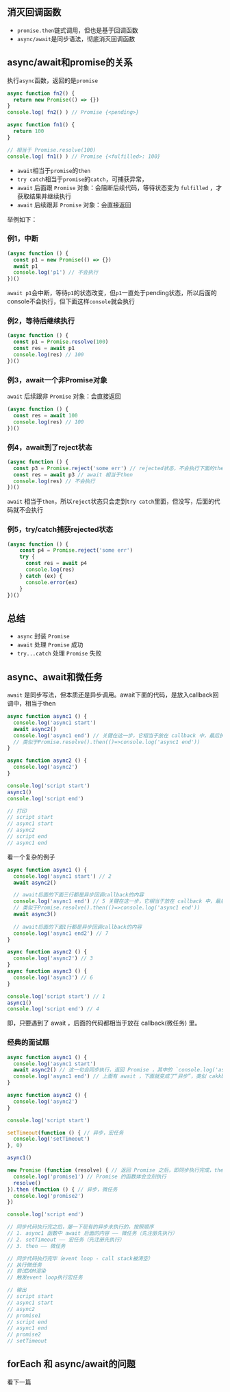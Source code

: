 ## 消灭回调函数

- `promise.then`链式调用，但也是基于回调函数
- `async/await`是同步语法，彻底消灭回调函数

## async/await和promise的关系

执行`async`函数，返回的是`promise`

```js
async function fn2() {
  return new Promise(() => {})
}
console.log( fn2() ) // Promise {<pending>}

async function fn1() {
  return 100
}

// 相当于 Promise.resolve(100)
console.log( fn1() ) // Promise {<fulfilled>: 100}
```

- `await`相当于`promise`的`then`
- `try catch`相当于`promise`的`catch`，可捕获异常，
- `await` 后面跟 `Promise` 对象：会阻断后续代码，等待状态变为 `fulfilled` ，才获取结果并继续执行
- `await` 后续跟非 `Promise` 对象：会直接返回

举例如下： 

### 例1，中断
```js
(async function () {
  const p1 = new Promise(() => {})
  await p1
  console.log('p1') // 不会执行
})()
```

`await p1`会中断，等待`p1`的状态改变，但`p1`一直处于pending状态，所以后面的console不会执行，但下面这样`console`就会执行

### 例2，等待后继续执行
```js
(async function () {
  const p1 = Promise.resolve(100)
  const res = await p1
  console.log(res) // 100
})()
```

### 例3，await一个非Promise对象
`await` 后续跟非 `Promise` 对象：会直接返回
```js
(async function () {
  const res = await 100
  console.log(res) // 100
})()
```

### 例4，await到了reject状态

```js
(async function () {
  const p3 = Promise.reject('some err') // rejected状态，不会执行下面的then
  const res = await p3 // await 相当于then
  console.log(res) // 不会执行
})()
```
`await` 相当于`then`，所以`reject`状态只会走到`try catch`里面，但没写，后面的代码就不会执行

### 例5，try/catch捕获rejected状态

```js
(async function () {
    const p4 = Promise.reject('some err')
    try {
      const res = await p4
      console.log(res)
    } catch (ex) {
      console.error(ex)
    }
})()
```

## 总结

- `async` 封装 `Promise`
- `await` 处理 `Promise` 成功
- `try...catch` 处理 `Promise` 失败

## async、await和微任务

`await` 是同步写法，但本质还是异步调用。await下面的代码，是放入callback回调中，相当于then

```js
async function async1 () {
  console.log('async1 start')
  await async2()
  console.log('async1 end') // 关键在这一步，它相当于放在 callback 中，最后执行
  // 类似于Promise.resolve().then(()=>console.log('async1 end'))
}

async function async2 () {
  console.log('async2')
}

console.log('script start')
async1()
console.log('script end')

// 打印
// script start
// async1 start
// async2
// script end
// async1 end
```

看一个复杂的例子

```js
async function async1 () {
  console.log('async1 start') // 2
  await async2()

  // await后面的下面三行都是异步回调callback的内容
  console.log('async1 end') // 5 关键在这一步，它相当于放在 callback 中，最后执行
  // 类似于Promise.resolve().then(()=>console.log('async1 end'))
  await async3()
  
  // await后面的下面1行都是异步回调callback的内容
  console.log('async1 end2') // 7
}

async function async2 () {
  console.log('async2') // 3
}
async function async3 () {
  console.log('async3') // 6
}

console.log('script start') // 1
async1()
console.log('script end') // 4
```
即，只要遇到了 await ，后面的代码都相当于放在 callback(微任务) 里。

### 经典的面试题

```js
async function async1 () {
  console.log('async1 start')
  await async2() // 这一句会同步执行，返回 Promise ，其中的 `console.log('async2')` 也会同步执行
  console.log('async1 end') // 上面有 await ，下面就变成了“异步”，类似 cakkback 的功能（微任务）
}

async function async2 () {
  console.log('async2')
}

console.log('script start')

setTimeout(function () { // 异步，宏任务
  console.log('setTimeout')
}, 0)

async1()

new Promise (function (resolve) { // 返回 Promise 之后，即同步执行完成，then 是异步代码
  console.log('promise1') // Promise 的函数体会立刻执行
  resolve()
}).then (function () { // 异步，微任务
  console.log('promise2')
})

console.log('script end')

// 同步代码执行完之后，屡一下现有的异步未执行的，按照顺序
// 1. async1 函数中 await 后面的内容 —— 微任务（先注册先执行）
// 2. setTimeout —— 宏任务（先注册先执行）
// 3. then —— 微任务

// 同步代码执行完毕（event loop - call stack被清空）
// 执行微任务
// 尝试DOM渲染
// 触发event loop执行宏任务

// 输出
// script start 
// async1 start  
// async2
// promise1
// script end
// async1 end
// promise2
// setTimeout
```

## forEach 和 async/await的问题

看下一篇